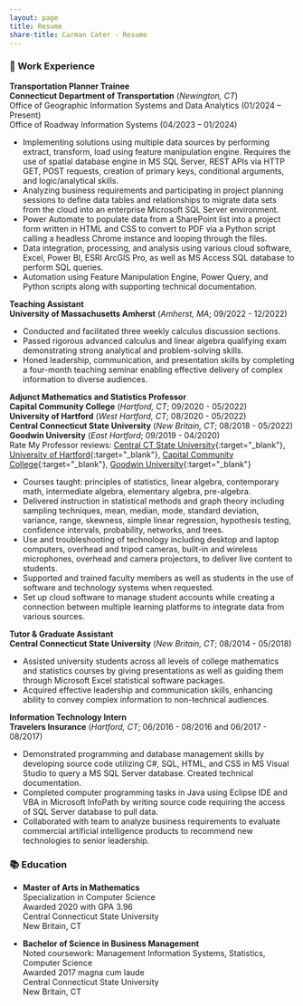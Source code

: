 ```yaml
---
layout: page
title: Resume
share-title: Carman Cater - Resume
---
```


### :office: Work Experience

**Transportation Planner Trainee**  
**Connecticut Department of Transportation** (*Newington, CT*)  
Office of Geographic Information Systems and Data Analytics (01/2024 – Present)  
Office of Roadway Information Systems (04/2023 – 01/2024)  
- Implementing solutions using multiple data sources by performing extract, transform, load using feature manipulation engine. Requires the use of spatial database engine in MS SQL Server, REST APIs via HTTP GET, POST requests, creation of primary keys, conditional arguments, and logic/analytical skills.
- Analyzing business requirements and participating in project planning sessions to define data tables and relationships to migrate data sets from the cloud into an enterprise Microsoft SQL Server environment.
- Power Automate to populate data from a SharePoint list into a project form written in HTML and CSS to convert to PDF via a Python script calling a headless Chrome instance and looping through the files.
- Data integration, processing, and analysis using various cloud software, Excel, Power BI, ESRI ArcGIS Pro, as well as MS Access SQL database to perform SQL queries.
- Automation using Feature Manipulation Engine, Power Query, and Python scripts along with supporting technical documentation.

**Teaching Assistant**  
**University of Massachusetts Amherst** (*Amherst, MA*; 09/2022 - 12/2022)  
- Conducted and facilitated three weekly calculus discussion sections.
- Passed rigorous advanced calculus and linear algebra qualifying exam demonstrating strong analytical and problem-solving skills.
- Honed leadership, communication, and presentation skills by completing a four-month teaching seminar enabling effective delivery of complex information to diverse audiences.

**Adjunct Mathematics and Statistics Professor**  
**Capital Community College** (*Hartford, CT*; 09/2020 - 05/2022)  
**University of Hartford** (*West Hartford, CT*; 08/2020 - 05/2022)  
**Central Connecticut State University** (*New Britain, CT*; 08/2018 - 05/2022)  
**Goodwin University** (*East Hartford*; 09/2019 - 04/2020)  
Rate My Professor reviews: [Central CT State University](https://www.ratemyprofessors.com/professor/2398329){:target="_blank"}, [University of Hartford](https://www.ratemyprofessors.com/professor/2619271){:target="_blank"}, [Capital Community College](https://www.ratemyprofessors.com/professor/2619272){:target="_blank"}, [Goodwin University](https://www.ratemyprofessors.com/professor/2523642){:target="_blank"}
- Courses taught: principles of statistics, linear algebra, contemporary math, intermediate algebra, elementary algebra, pre-algebra.        
- Delivered instruction in statistical methods and graph theory including sampling techniques, mean, median, mode, standard deviation, variance, range, skewness, simple linear regression, hypothesis testing, confidence intervals, probability, networks, and trees.
- Use and troubleshooting of technology including desktop and laptop computers, overhead and tripod cameras, built-in and wireless microphones, overhead and camera projectors, to deliver live content to students.
- Supported and trained faculty members as well as students in the use of software and technology systems when requested.
- Set up cloud software to manage student accounts while creating a connection between multiple learning platforms to integrate data from various sources.

**Tutor & Graduate Assistant**  
**Central Connecticut State University** (*New Britain, CT*; 08/2014 - 05/2018)  
- Assisted university students across all levels of college mathematics and statistics courses by giving presentations as well as guiding them through Microsoft Excel statistical software packages.
- Acquired effective leadership and communication skills, enhancing ability to convey complex information to non-technical audiences.


**Information Technology Intern**  
**Travelers Insurance** (*Hartford, CT*; 06/2016 - 08/2016 and 06/2017 - 08/2017) 
- Demonstrated programming and database management skills by developing source code utilizing C#, SQL, HTML, and CSS in MS Visual Studio to query a MS SQL Server database. Created technical documentation.
- Completed computer programming tasks in Java using Eclipse IDE and VBA in Microsoft InfoPath by writing source code requiring the access of SQL Server database to pull data.
- Collaborated with team to analyze business requirements to evaluate commercial artificial intelligence products to recommend new technologies to senior leadership.

### :books: Education

- **Master of Arts in Mathematics**  
Specialization in Computer Science  
Awarded 2020 with GPA 3.96  
Central Connecticut State University  
New Britain, CT

- **Bachelor of Science in Business Management**  
Noted coursework: Management Information Systems, Statistics, Computer Science  
Awarded 2017 magna cum laude  
Central Connecticut State University  
New Britain, CT